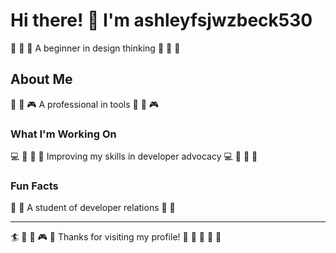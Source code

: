 # Hi there! 👋 I'm ashleyfsjwzbeck530

🛶 🎰 🌺 A beginner in design thinking 🛶 🎰 🌺

## About Me
🏑 🥋 🎮 A professional in tools 🏑 🥋 🎮

### What I'm Working On
💻 🚣 🎾 🏹 Improving my skills in developer advocacy 💻 🚣 🎾 🏹

### Fun Facts
🌈 🥊 A student of developer relations 🌈 🥊

---
🏄 🎣 🎪 🎮 🚀 Thanks for visiting my profile! 🎳 🏑 🎯 🏏 🚴
